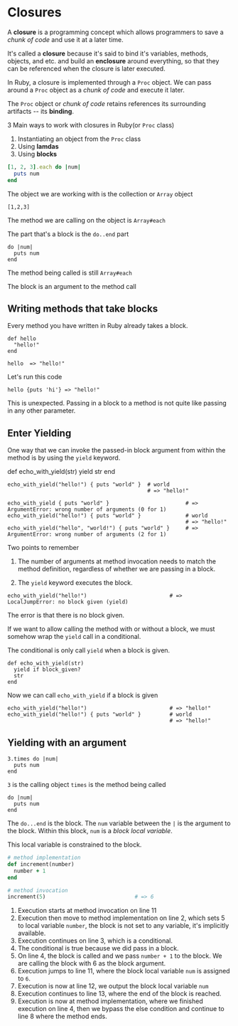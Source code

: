 <h1>Closures</h1>

A **closure** is a programming concept which allows programmers to save a _chunk of code_ and use it at a later time.

It's called a **closure** because it's said to bind it's variables, methods, objects, and etc. and build an **enclosure** 
around everything, so that they can be referenced when the closure is later executed.

In Ruby, a closure is implemented through a `Proc` object. We can pass around a `Proc` object as a _chunk of code_
and execute it later.

The `Proc` object or _chunk of code_ retains references its surrounding artifacts -- its **binding**.

3 Main ways to work with closures in Ruby(or `Proc` class)

1. Instantiating an object from the `Proc` class
2. Using **lamdas**
3. Using **blocks**

```Ruby
[1, 2, 3].each do |num|
  puts num
end
```

The object we are working with is the collection or `Array` object
```
[1,2,3]
```

The method we are calling on the object is `Array#each`

The part that's a block is the `do..end` part

```
do |num|
  puts num
end
```

The method being called is still `Array#each`

The block is an argument to the method call

<h2>Writing methods that take blocks</h2>

Every method you have written in Ruby already takes a block.

```
def hello
  "hello!"
end

hello  => "hello!"
```

Let's run this code

`hello {puts 'hi'} => "hello!"` 

This is unexpected.  Passing in a block to a method is not quite like passing in 
any other parameter.

<h2>Enter Yielding</h2>

One way that we can invoke the passed-in block argument from within the method 
is by using the `yield` keyword.

def echo_with_yield(str)
  yield
  str
end

```
echo_with_yield("hello!") { puts "world" }  # world
                                            # => "hello!"
```

```
echo_with_yield { puts "world" }                        # => ArgumentError: wrong number of arguments (0 for 1)
echo_with_yield("hello!") { puts "world" }              # world
                                                        # => "hello!"
echo_with_yield("hello", "world!") { puts "world" }     # => ArgumentError: wrong number of arguments (2 for 1)
```

Two points to remember

1. The number of arguments at method invocation needs to match the method definition, regardless of
  whether we are passing in a block.

2. The `yield` keyword executes the block.

```
echo_with_yield("hello!")                          # => LocalJumpError: no block given (yield)
```

The error is that there is no block given.

If we want to allow calling the method with or without a block, we must somehow wrap the `yield`
call in a conditional.

The conditional is only call `yield` when a block is given.

```
def echo_with_yield(str)
  yield if block_given?
  str
end
```

Now we can call `echo_with_yield` if a block is given

```
echo_with_yield("hello!")                          # => "hello!"
echo_with_yield("hello!") { puts "world" }         # world
                                                   # => "hello!"
```

<h2>Yielding with an argument</h2>

```
3.times do |num|
  puts num
end
```

`3` is the calling object
`times` is the method being called

```
do |num|
  puts num
end
```

The `do...end` is the block.  The `num` variable between the `|` is the 
argument to the block.  Within this block, `num`  is a _block local variable_.

This local variable is constrained to the block.

```Ruby
# method implementation
def increment(number)
  number + 1
end

# method invocation
increment(5)                            # => 6
```

1. Execution starts at method invocation on line 11
2. Execution then move to method implementation on line 2, which sets 5
   to local variable `number`, the block is not set to any variable, it's
   implicitly available.
3. Execution continues on line 3, which is a conditional.
4. The conditional is true because we did pass in a block.
5. On line 4, the block is called and we pass `number + 1` to the block.
   We are calling the block with 6 as the block argument.
6. Execution jumps to line 11, where the block local variable `num` is
   assigned to `6`.
7. Execution is now at line 12, we output the block local variable `num`
8. Execution continues to line 13, where the end of the block is reached.
9. Execution is now at method implementation, where we finished execution on
   line 4, then we bypass the else condition and continue to line 8 where the
   method ends.



                                            




